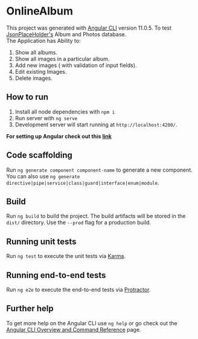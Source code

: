 # OnlineAlbum

This project was generated with [Angular CLI](https://github.com/angular/angular-cli) version 11.0.5. To test [JsonPlaceHolder's](https://jsonplaceholder.typicode.com/) Album and Photos database.  
The Application has Ability to:  
1. Show all albums.
2. Show all images in a particular album.
3. Add new images ( with validation of input fields).
4. Edit existing Images.
5. Delete images.

## How to run

1. Install all node dependencies with `npm i`  
2. Run server with `ng serve`
3. Development server will start running at `http://localhost:4200/`.

**For setting up Angular check out this [link](https://angular.io/guide/setup-local)**

## Code scaffolding

Run `ng generate component component-name` to generate a new component. You can also use `ng generate directive|pipe|service|class|guard|interface|enum|module`.

## Build

Run `ng build` to build the project. The build artifacts will be stored in the `dist/` directory. Use the `--prod` flag for a production build.

## Running unit tests

Run `ng test` to execute the unit tests via [Karma](https://karma-runner.github.io).

## Running end-to-end tests

Run `ng e2e` to execute the end-to-end tests via [Protractor](http://www.protractortest.org/).

## Further help

To get more help on the Angular CLI use `ng help` or go check out the [Angular CLI Overview and Command Reference](https://angular.io/cli) page.
